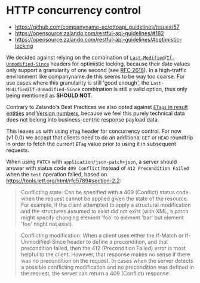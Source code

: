 # HTTP concurrency control

- <https://github.com/companyname-ec/ottoapi_guidelines/issues/57>
- <https://opensource.zalando.com/restful-api-guidelines/#182>
- <https://opensource.zalando.com/restful-api-guidelines/#optimistic-locking>

We decided against relying on the combination of [`Last-Modified`](https://tools.ietf.org/html/rfc2616#section-14.29)/[`If-Unmodified-Since`](https://tools.ietf.org/html/rfc2616#section-14.28) headers for optimistic locking, because their date values only support a granularity of one second (see [RFC 2616](https://tools.ietf.org/html/rfc2616#section-3.3.1)). In a high-traffic environment like companyname.de this seems to be way too coarse. For use cases where this granularity is still 'good enough', the `Last-Modified`/`If-Unmodified-Since` combination is still a valid option, thus only being mentioned as **SHOULD NOT**.

Contrary to Zalando's Best Practices we also opted against [`ETags` in result entities](https://opensource.zalando.com/restful-api-guidelines/#etag-in-result-entities) and [Version numbers](https://opensource.zalando.com/restful-api-guidelines/#_version_numbers), because we feel this purely technical data does not belong into business-centric response payload data.

This leaves us with using `ETag` header for concurrency control. For now (v1.0.0) we accept that clients need to do an additional `GET` or `HEAD` roundtrip in order to fetch the current `ETag` value prior to using it in subsequent requests.

When using `PATCH` with `application/json-patch+json`, a server should answer with status code `409 Conflict` instead of `412 Precondition Failed` when the `test` operation failed, based on <https://tools.ietf.org/html/rfc5789#section-2.2>:

> Conflicting state: Can be specified with a 409 (Conflict) status
> code when the request cannot be applied given the state of the
> resource. For example, if the client attempted to apply a
> structural modification and the structures assumed to exist did
> not exist (with XML, a patch might specify changing element 'foo'
> to element 'bar' but element 'foo' might not exist).

> Conflicting modification: When a client uses either the If-Match or
> If-Unmodified-Since header to define a precondition, and that
> precondition failed, then the 412 (Precondition Failed) error is
> most helpful to the client. However, that response makes no sense
> if there was no precondition on the request. In cases when the
> server detects a possible conflicting modification and no
> precondition was defined in the request, the server can return a
> 409 (Conflict) response.
